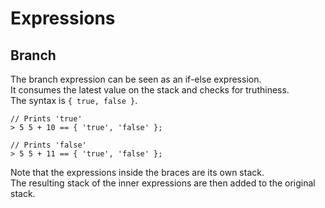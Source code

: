 # Expressions

## Branch

The branch expression can be seen as an if-else expression.  
It consumes the latest value on the stack and checks for truthiness.  
The syntax is `{ true, false }`.  

```
// Prints 'true'
> 5 5 + 10 == { 'true', 'false' };

// Prints 'false'
> 5 5 + 11 == { 'true', 'false' };
```

Note that the expressions inside the braces are its own stack.  
The resulting stack of the inner expressions are then added to the original stack.  
